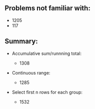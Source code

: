 ## Problems not familiar with:
- 1205
- 117








##  Summary:

- Accumulative sum/runnning total: 
  - 1308
  
- Continuous range: 
  - 1285
  
  
  
 - Select first n rows for each group:
   - 1532
